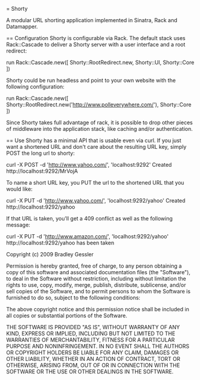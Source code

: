 = Shorty

A modular URL shorting application implemented in Sinatra, Rack 
and Datamapper. 

== Configuration
Shorty is configurable via Rack. The default stack uses Rack::Cascade
to deliver a Shorty server with a user interface and a root redirect:

  run Rack::Cascade.new([
    Shorty::RootRedirect.new,
    Shorty::UI,
    Shorty::Core
  ])

Shorty could be run headless and point to your own website with the
following configuration:

  run Rack::Cascade.new([
    Shorty::RootRedirect.new('http://www.polleverywhere.com/'),
    Shorty::Core
  ])

Since Shorty takes full advantage of rack, it is possible to drop
other pieces of middleware into the application stack, like caching
and/or authentication.
  
== Use
Shorty has a minimal API that is usable even via curl. If you just 
want a shortened URL and don't care about the resulting URL key, 
simply POST the long url to shorty:

  curl -X POST -d 'http://www.yahoo.com/', 'localhost:9292'
  Created http://localhost:9292/MrVojA
  
To name a short URL key, you PUT the url to the shortened URL that
you would like:
  
  curl -X PUT -d 'http://www.yahoo.com/', 'localhost:9292/yahoo'
  Created http://localhost:9292/yahoo
  
If that URL is taken, you'll get a 409 conflict as well as the following
message:
  
  curl -X PUT -d 'http://www.amazon.com/', 'localhost:9292/yahoo'
  http://localhost:9292/yahoo has been taken

Copyright (c) 2009 Bradley Gessler

Permission is hereby granted, free of charge, to any person
obtaining a copy of this software and associated documentation
files (the "Software"), to deal in the Software without
restriction, including without limitation the rights to use,
copy, modify, merge, publish, distribute, sublicense, and/or sell
copies of the Software, and to permit persons to whom the
Software is furnished to do so, subject to the following
conditions:

The above copyright notice and this permission notice shall be
included in all copies or substantial portions of the Software.

THE SOFTWARE IS PROVIDED "AS IS", WITHOUT WARRANTY OF ANY KIND,
EXPRESS OR IMPLIED, INCLUDING BUT NOT LIMITED TO THE WARRANTIES
OF MERCHANTABILITY, FITNESS FOR A PARTICULAR PURPOSE AND
NONINFRINGEMENT. IN NO EVENT SHALL THE AUTHORS OR COPYRIGHT
HOLDERS BE LIABLE FOR ANY CLAIM, DAMAGES OR OTHER LIABILITY,
WHETHER IN AN ACTION OF CONTRACT, TORT OR OTHERWISE, ARISING
FROM, OUT OF OR IN CONNECTION WITH THE SOFTWARE OR THE USE OR
OTHER DEALINGS IN THE SOFTWARE.